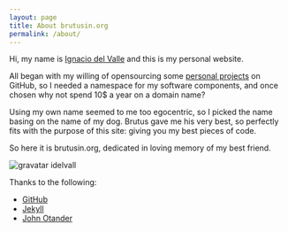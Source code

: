 ```yaml
---
layout: page
title: About brutusin.org
permalink: /about/
---
```

Hi, my name is [Ignacio del Valle](https://es.gravatar.com/idelvall) and this is my personal website.

All began with my willing of opensourcing some [personal projects](https://github.com/brutusin) on GitHub, so I needed a namespace for my software components, and once chosen why not spend 10$ a year on a domain name?

Using my own name seemed to me too egocentric, so I picked the name basing on the name of my dog. Brutus gave me his very best, so perfectly fits with the purpose of this site: giving you my best pieces of code.

So here it is brutusin.org, dedicated in loving memory of my best friend.

![gravatar idelvall](https://secure.gravatar.com/userimage/78983746/66c69343b63e8e97d135a368f31e97d7?size=100px)


Thanks to the following:

* [GitHub](https://github.com)
* [Jekyll](http://jekyllrb.com)
* [John Otander](http://johnotander.com)
